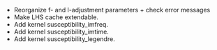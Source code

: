 * Reorganize f- and l-adjustment parameters + check error messages
* Make LHS cache extendable.
* Add kernel susceptibility_imfreq.
* Add kernel susceptibility_imtime.
* Add kernel susceptibility_legendre.
